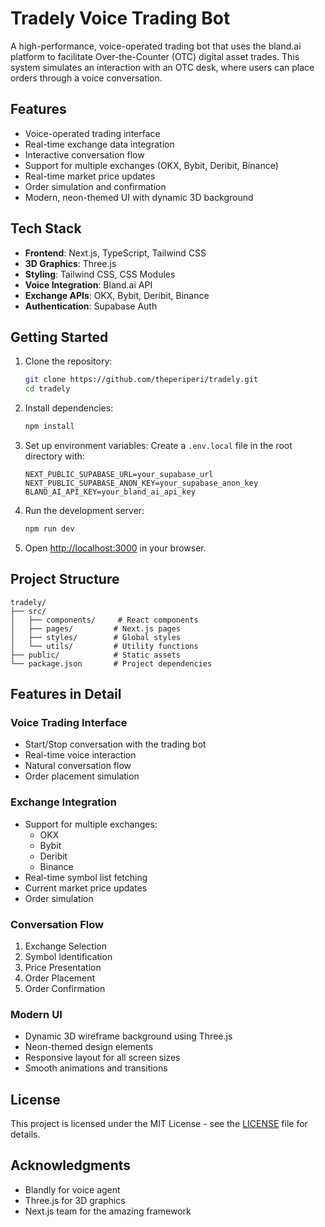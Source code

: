 # Tradely Voice Trading Bot

A high-performance, voice-operated trading bot that uses the bland.ai platform to facilitate Over-the-Counter (OTC) digital asset trades. This system simulates an interaction with an OTC desk, where users can place orders through a voice conversation.

## Features

- Voice-operated trading interface
- Real-time exchange data integration
- Interactive conversation flow
- Support for multiple exchanges (OKX, Bybit, Deribit, Binance)
- Real-time market price updates
- Order simulation and confirmation
- Modern, neon-themed UI with dynamic 3D background

## Tech Stack

- **Frontend**: Next.js, TypeScript, Tailwind CSS
- **3D Graphics**: Three.js
- **Styling**: Tailwind CSS, CSS Modules
- **Voice Integration**: Bland.ai API
- **Exchange APIs**: OKX, Bybit, Deribit, Binance
- **Authentication**: Supabase Auth

## Getting Started

1. Clone the repository:
   ```bash
   git clone https://github.com/theperiperi/tradely.git
   cd tradely
   ```

2. Install dependencies:
   ```bash
   npm install
   ```

3. Set up environment variables:
   Create a `.env.local` file in the root directory with:
   ```
   NEXT_PUBLIC_SUPABASE_URL=your_supabase_url
   NEXT_PUBLIC_SUPABASE_ANON_KEY=your_supabase_anon_key
   BLAND_AI_API_KEY=your_bland_ai_api_key
   ```

4. Run the development server:
   ```bash
   npm run dev
   ```

5. Open [http://localhost:3000](http://localhost:3000) in your browser.

## Project Structure

```
tradely/
├── src/
│   ├── components/     # React components
│   ├── pages/         # Next.js pages
│   ├── styles/        # Global styles
│   └── utils/         # Utility functions
├── public/            # Static assets
└── package.json       # Project dependencies
```

## Features in Detail

### Voice Trading Interface
- Start/Stop conversation with the trading bot
- Real-time voice interaction
- Natural conversation flow
- Order placement simulation

### Exchange Integration
- Support for multiple exchanges:
  - OKX
  - Bybit
  - Deribit
  - Binance
- Real-time symbol list fetching
- Current market price updates
- Order simulation

### Conversation Flow
1. Exchange Selection
2. Symbol Identification
3. Price Presentation
4. Order Placement
5. Order Confirmation

### Modern UI
- Dynamic 3D wireframe background using Three.js
- Neon-themed design elements
- Responsive layout for all screen sizes
- Smooth animations and transitions

## License

This project is licensed under the MIT License - see the [LICENSE](LICENSE) file for details.

## Acknowledgments

- Blandly for voice agent
- Three.js for 3D graphics
- Next.js team for the amazing framework

